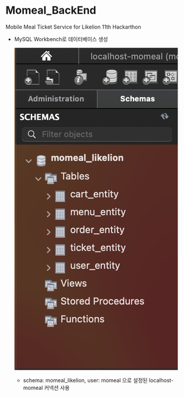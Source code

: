 # Momeal_BackEnd
Mobile Meal Ticket Service for Likelion 11th Hackarthon

- MySQL Workbench로 데이터베이스 생성

  ![momeal_likelion](image.assets/momeal_likelion.png)

  - schema: momeal_likelion, user: momeal 으로 설정된 localhost-momeal 커넥션 사용
